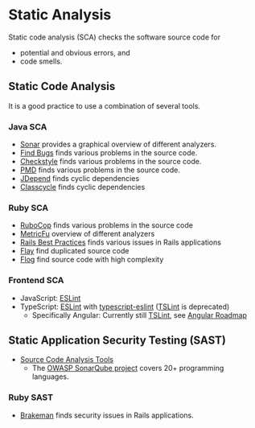 # Static Analysis

Static code analysis (SCA) checks the software source code for

* potential and obvious errors, and
* code smells.

## Static Code Analysis

It is a good practice to use a combination of several tools.

### Java SCA

* [Sonar](http://www.sonarqube.org/) provides a graphical overview of different analyzers.
* [Find Bugs](http://findbugs.sourceforge.net/) finds various problems in the source code.
* [Checkstyle](http://checkstyle.sourceforge.net/) finds various problems in the source code.
* [PMD](http://pmd.sourceforge.net/) finds various problems in the source code.
* [JDepend](http://www.clarkware.com/software/JDepend.html) finds cyclic dependencies
* [Classcycle](http://classycle.sourceforge.net/) finds cyclic dependencies

### Ruby SCA

* [RuboCop](https://github.com/rubocop-hq/rubocop) finds various problems in the source code
* [MetricFu](https://github.com/metricfu/metric_fu) overview of different analyzers
* [Rails Best Practices](https://github.com/railsbp/rails_best_practices) finds various issues in Rails applications
* [Flay](http://ruby.sadi.st/Flay.html) find duplicated source code
* [Flog](http://ruby.sadi.st/Flog.html) find source code with high complexity

### Frontend SCA

* JavaScript: [ESLint](https://eslint.org/)
* TypeScript: [ESLint](https://eslint.org/) with [typescript-eslint](https://github.com/typescript-eslint/typescript-eslint) ([TSLint](https://medium.com/palantir/tslint-in-2019-1a144c2317a9) is deprecated)
  * Specifically Angular: Currently still [TSLint](https://angular.io/cli/lint), see [Angular Roadmap](https://angular.io/guide/roadmap#migration-to-eslint)

## Static Application Security Testing (SAST)

* [Source Code Analysis Tools](https://www.owasp.org/index.php/Source_Code_Analysis_Tools)
  * The [OWASP SonarQube project](https://www.owasp.org/index.php/OWASP_SonarQube_Project) covers 20+  programming languages.

### Ruby SAST

* [Brakeman](http://brakemanscanner.org/) finds security issues in Rails applications.
